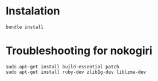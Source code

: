 # Instalation
```
bundle install
```
# Troubleshooting for nokogiri
```
sudo apt-get install build-essential patch
sudo apt-get install ruby-dev zlib1g-dev liblzma-dev
```
